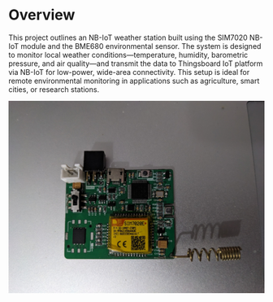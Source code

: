 # Overview
This project outlines an NB-IoT weather station built using the SIM7020 NB-IoT module and the BME680 environmental sensor. The system is designed to monitor local weather conditions—temperature, humidity, barometric pressure, and air quality—and transmit the data to Thingsboard IoT platform via NB-IoT for low-power, wide-area connectivity. This setup is ideal for remote environmental monitoring in applications such as agriculture, smart cities, or research stations.

![NB-IoT](/assets/images/NB-IoT.jpg)
